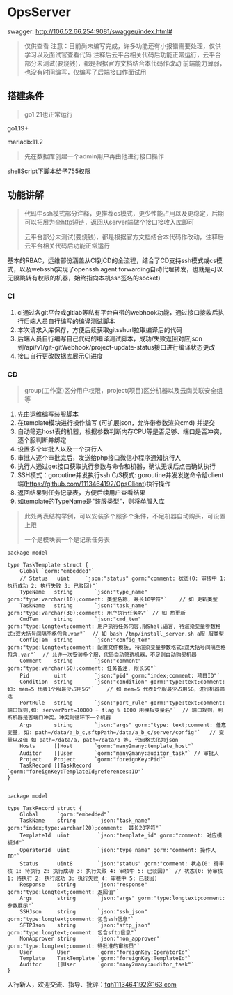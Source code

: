 # OpsServer
swagger: http://106.52.66.254:9081/swagger/index.html#
> 仅供查看
> 注意：目前尚未编写完成，许多功能还有小报错需要处理，仅供学习以及面试官查看代码
> 注释后云平台相关代码后功能正常运行，云平台部分未测试(要烧钱)，都是根据官方文档结合本代码作改动
> 前端能力薄弱，也没有时间编写，仅编写了后端接口作面试用

## 搭建条件

> go1.21也正常运行

go1.19+

mariadb:11.2

> 先在数据库创建一个admin用户再由他进行接口操作

shellScript下脚本给予755权限



## 功能讲解

> 代码中ssh模式部分注释，更推荐cs模式，更少性能占用以及更稳定，后期可以拓展为全http短链，返回从server端做个接口接收入库即可
>
> 云平台部分未测试(要烧钱)，都是根据官方文档结合本代码作改动，注释后云平台相关代码后功能正常运行

基本的RBAC，运维部份涵盖从CI到CD的全流程，结合了CD支持ssh模式或cs模式，以及webssh(实现了openssh agent forwarding自动代理转发，也就是可以无限跳转有权限的机器，始终指向本机ssh签名的socket)

### CI

1. ci通过各git平台或gitlab等私有平台自带的webhook功能，通过接口接收后执行后端人员自行编写的编译测试脚本
2. 本次请求入库保存，方便后续获取gitsshurl拉取编译后的代码
3. 后端人员自行编写自己代码的编译测试脚本，成功/失败返回对应json到/api/v1/git-gitWebhook/project-update-status接口进行编译状态更改
4. 接口自行更改数据库展示CI进度

### CD
> group(工作室)区分用户权限，project(项目)区分机器以及云商关联安全组等
1. 先由运维编写装服脚本
2. 在template模块进行操作编写 (可扩展json，允许带参数渲染cmd)  并提交
3. 自动筛选host表的机器，根据参数判断内存CPU等是否足够、端口是否冲突，逐个服判断并绑定
4. 设置多个审批人以及一个执行人
5. 审批人逐个审批完后，发送给php接口微信小程序通知执行人
6. 执行人通过get接口获取执行参数与命令和机器，确认无误后点击确认执行
7. SSH模式：goroutine并发执行ssh          C/S模式: goroutine并发发送命令给client端(https://github.com/1113464192/OpsClient)执行操作
8. 返回结果到任务记录表，方便后续用户查看结果
9. 如template的TypeName是"装服类型"，则将单服入库

> 此处两表结构举例，可以安装多个服多个条件，不足机器自动购买，可设置上限
>
> 一个是模块表一个是记录任务表

```golang
package model

type TaskTemplate struct {
	Global `gorm:"embedded"`
	// Status   uint     `json:"status" gorm:"comment: 状态(0: 审核中 1: 执行成功 2: 执行失败 3: 已驳回)"`
	TypeName   string       `json:"type_name" gorm:"type:varchar(10);comment: 类型名称, 最长10字符"`	// 如 更新类型
	TaskName   string       `json:"task_name" gorm:"type:varchar(30);comment: 用户执行任务名"`	// 如 热更新
	CmdTem     string       `json:"cmd_tem" gorm:"type:longtext;comment: 用户执行任务内容,限Shell语言, 待渲染变量参数格式:双大括号间隔空格包含.var"`	// 如 bash /tmp/install_server.sh a服 服类型
	ConfigTem  string       `json:"config_tem" gorm:"type:longtext;comment: 配置文件模板, 待渲染变量参数格式:双大括号间隔空格包含.var"`	// 允许一次安装多个服，代码自动筛选机器，不足则自动购买机器
	Comment    string       `json:"comment" gorm:"type:varchar(50);comment: 任务备注, 限长50"`
	Pid        uint         `json:"pid" gorm:"index;comment: 项目ID"`
	Condition  string       `json:"condition" gorm:"type:text;comment:如: mem=5 代表1个服最少占用5G"`	// 如 mem=5 代表1个服最少占用5G，进行机器筛选
	PortRule   string       `json:"port_rule" gorm:"type:text;comment: 端口规则,如: serverPort=10000 + flag % 1000 用模板变量名"`	// 端口规则，判断机器是否端口冲突，冲突则循环下一个机器
	Args       string       `json:"args" gorm:"type: text;comment: 任意变量, 如: path=/data/a_b_c,sftpPath=/data/a_b_c/server/config"`	// 变量以及值 如 path=/data/a, path=/data/b 等, 代码格式化为json
	Hosts      []Host       `gorm:"many2many:template_host"`
	Auditor    []User       `gorm:"many2many:auditor_task"`	// 审批人
	Project    Project      `gorm:"foreignKey:Pid"`
	TaskRecord []TaskRecord `gorm:"foreignKey:TemplateId;references:ID"`
}


package model

type TaskRecord struct {
	Global      `gorm:"embedded"`
	TaskName    string       `json:"task_name" gorm:"index;type:varchar(20);comment:  最长20字符"`
	TemplateId  uint         `json:"template_id" gorm:"comment: 对应模板id"`
	OperatorId  uint         `json:"type_name" gorm:"comment: 操作人ID"`
	Status      uint8        `json:"status" gorm:"comment: 状态(0: 待审核 1: 待执行 2: 执行成功 3: 执行失败 4: 审核中 5: 已驳回)"` // 状态(0: 待审核 1: 待执行 2: 执行成功 3: 执行失败 4: 审核中 5: 已驳回)
	Response    string       `json:"response" gorm:"type:longtext;comment: 返回值"`
	Args        string       `json:"args" gorm:"type:longtext;comment: 参数展示"`
	SSHJson     string       `json:"ssh_json" gorm:"type:longtext;comment: 包含ssh信息"`
	SFTPJson    string       `json:"sftp_json" gorm:"type:longtext;comment: 包含sftp信息"`
	NonApprover string       `json:"non_approver" gorm:"type:longtext;comment: 待批准的审核员"`
	User        User         `gorm:"foreignKey:OperatorId"`
	Template    TaskTemplate `gorm:"foreignKey:TemplateId"`
	Auditor     []User       `gorm:"many2many:auditor_task"`
}

```







入行新人，欢迎交流、指导、批评：fqh1113464192@163.com





